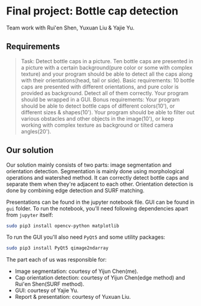 # Final project: Bottle cap detection

Team work with Rui'en Shen, Yuxuan Liu & Yajie Yu.

## Requirements

> Task: Detect bottle caps in a picture. Ten bottle caps are presented in a picture with a certain background(pure color or some with complex texture) and your program should be able to detect all the caps along with their orientations(head, tail or side).
> Basic requirements: 10 bottle caps are presented with different orientations, and pure color is provided as background. Detect all of them correctly. Your program should be wrapped in a GUI.
> Bonus requirements: Your program should be able to detect bottle caps of different colors(10'), or different sizes & shapes(10'). Your program should be able to filter out various obstacles and other objects in the image(10'), or keep working with complex texture as background or tilted camera angles(20').

## Our solution

Our solution mainly consists of two parts: image segmentation and orientation detection. Segmentation is mainly done using morphological operations and watershed method. It can correctly detect bottle caps and separate them when they're adjacent to each other. Orientation detection is done by combining edge detection and SURF matching.

Presentations can be found in the jupyter notebook file. GUI can be found in `gui` folder. To run the notebook, you'll need following dependencies apart from `jupyter` itself:
```bash
sudo pip3 install opencv-python matplotlib
```

To run the GUI you'll also need `PyQt5` and some utility packages:
```bash
sudo pip3 install PyQt5 qimage2ndarray
```

The part each of us was responsible for:

* Image segmentation: courtesy of Yijun Chen(me).
* Cap orientation detection: courtesy of Yijun Chen(edge method) and Rui'en Shen(SURF method).
* GUI: courtesy of Yajie Yu.
* Report & presentation: courtesy of Yuxuan Liu.
